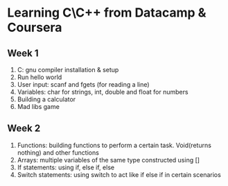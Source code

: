 # Learning C\C++ from Datacamp & Coursera
## Week 1
<ol>
    <li>C: gnu compiler installation & setup</li>
    <li>Run hello world</li>
    <li>User input: scanf and fgets (for reading a line)</li>
    <li>Variables: char for strings, int, double and float for numbers</li>
    <li>Building a calculator</li>
    <li>Mad libs game</li>

</ol>

## Week 2
<ol>
    <li>Functions: building functions to perform a certain task. Void(returns nothing) and other functions</li>
    <li>Arrays: multiple variables of the same type constructed using []</li>
    <li>If statements: using if, else if, else</li>
    <li>Switch statements: using switch to act like if else if in certain scenarios</li>


</ol>